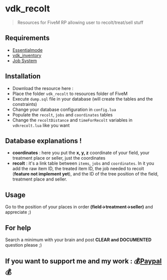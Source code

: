 # vdk_recolt

> Resources for FiveM RP allowing user to recolt/treat/sell stuff

## Requirements

- [Essentialmode](https://forum.fivem.net/t/release-essentialmode-base/3665)
- [vdk_inventory](https://forum.fivem.net/t/release-inventory-system-v1-3/14477)
- [Job System](https://forum.fivem.net/t/release-jobs-system-v1-0-and-paycheck-v2-0/14054)

## Installation

- Download the resource here :
- Place the folder `vdk_recolt` to resources folder of FiveM
- Execute `dump.sql` file in your database (will create the tables and the constraints)
- Change your database configuration in `config.lua`
- Populate the `recolt`, `jobs` and `coordinates` tables
- Change the `recoltDistance` and `timeForRecolt` variables in `vdkrecolt.lua` like you want 

## Database explanations !

- **coordinates** : here you put the **x, y, z** coordinate of your field, your treatment place or seller, just the coordinates
- **recolt** : it's a link table between `items`, `jobs` and `coordinates`. In it you add the raw item ID, the treated item ID, the job needed to recolt (**feature not implement yet**), and the ID of the tree position of the field, treatment place and seller.

## Usage

Go to the position of your places in order **(field->treatment->seller)** and appreciate ;)

## For help

Search a minimum with your brain and post **CLEAR and DOCUMENTED** question please ;)

## If you want to support me and my work : :moneybag:[Paypal](https://www.paypal.com/cgi-bin/webscr?cmd=_s-xclick&hosted_button_id=B3ZE4W8Y626MA):moneybag:
